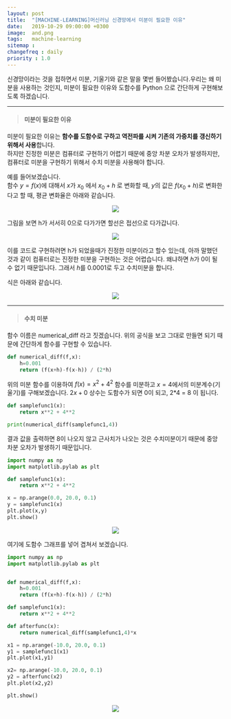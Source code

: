 ```yaml
---
layout: post
title:  "[MACHINE-LEARNING]머신러닝 신경망에서 미분이 필요한 이유"
date:   2019-10-29 09:00:00 +0300
image:  and.png
tags:   machine-learning
sitemap :
changefreq : daily
priority : 1.0
---
```





신경망이라는 것을 접하면서 미분, 기울기와 같은 말을 몇번 들어봤습니다.우리는 왜 미분을 사용하는 것인지, 미분이 필요한 이유와 도함수를 Python 으로 간단하게 구현해보도록 하겠습니다.


-------


> #### 미분이 필요한 이유  

미분이 필요한 이유는 **함수를 도함수로 구하고 역전파를 시켜 기존의 가중치를 갱신하기 위해서 사용**합니다.  
하지만 진정한 미분은 컴퓨터로 구현하기 어렵기 때문에 중앙 차분 오차가 발생하지만, 컴퓨터로 미분을 구현하기 위해서 수치 미분을 사용해야 합니다.  

예를 들어보겠습니다.  
함수 $y=f(x)$에 대해서 $x$가 $x_{0}$ 에서 $x_{0}+h$ 로 변화할 때, $y$의 값은 $f(x_{0}+h)$로 변화한다고 할 때, 평균 변화율은 아래와 같습니다.  

<center><img src="{{ site.baseurl }}/images/ml4.png" ></center>  


그림을 보면 h가 서서히 0으로 다가가면 할선은 접선으로 다가갑니다. 



<center><img src="{{ site.baseurl }}/images/ml3.png" ></center>  



이를 코드로 구현하려면 h가 되었을때가 진정한 미분이라고 할수 있는데, 아까 말했던 것과 같이 컴퓨터로는 진정한 미분을 구현하는 것은 어렵습니다. 왜냐하면 $h$가 0이 될 수 없기 때문입니다. 그래서 $h$를 0.0001로 두고 수치미분을 합니다.  

식은 아래와 같습니다.  

<center><img src="{{ site.baseurl }}/images/ml5.png" ></center>  


-------


> #### 수치 미분

함수 이름은 numerical_diff 라고 짓겠습니다. 위의 공식을 보고 그대로 만들면 되기 때문에 간단하게 함수를 구현할 수 있습니다.  

```python 
def numerical_diff(f,x):
    h=0.001
    return (f(x+h)-f(x-h)) / (2*h)
```

위의 미분 함수를 이용하여 $f(x)=x^2 + 4^2$ 함수를 미분하고 $x=4$에서의 미분계수(기울기)를 구해보겠습니다. $2x + 0$ 상수는 도함수가 되면 0이 되고, 2*4 = 8 이 됩니다. 

```python
def samplefunc1(x):
    return x**2 + 4**2

print(numerical_diff(samplefunc1,4))
```

결과 값을 출력하면 8이 나오지 않고 근사치가 나오는 것은 수치미분이기 때문에 중앙 차분 오차가 발생하기 때문입니다. 

```python
import numpy as np
import matplotlib.pylab as plt

def samplefunc1(x):
    return x**2 + 4**2

x = np.arange(0.0, 20.0, 0.1) 
y = samplefunc1(x)
plt.plot(x,y)
plt.show()
```

<center><img src="{{ site.baseurl }}/images/ml6.png" ></center>  

여기에 도함수 그래프를 넣어 겹쳐서 보겠습니다.  

```python
import numpy as np
import matplotlib.pylab as plt


def numerical_diff(f,x):
    h=0.001
    return (f(x+h)-f(x-h)) / (2*h)

def samplefunc1(x):
    return x**2 + 4**2

def afterfunc(x):
    return numerical_diff(samplefunc1,4)*x

x1 = np.arange(-10.0, 20.0, 0.1) 
y1 = samplefunc1(x1)
plt.plot(x1,y1)

x2= np.arange(-10.0, 20.0, 0.1) 
y2 = afterfunc(x2)
plt.plot(x2,y2)

plt.show()
```


<center><img src="{{ site.baseurl }}/images/ml7.png" ></center>  




